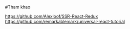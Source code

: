#Tham khao

https://github.com/Alexloof/SSR-React-Redux
https://github.com/remarkablemark/universal-react-tutorial
